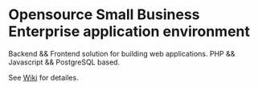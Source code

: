 Opensource Small Business Enterprise application environment
============================================================

Backend && Frontend  solution for building web applications.
PHP && Javascript && PostgreSQL based.

See [Wiki](osbe.katren.org) for detailes.




